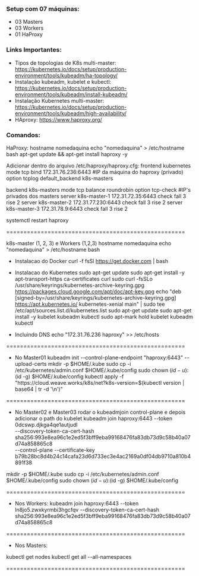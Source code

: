 

### Setup com 07 máquinas:

* 03 Masters
* 03 Workers
* 01 HaProxy


### Links Importantes: 
* Tipos de topologias de K8s multi-master: https://kubernetes.io/docs/setup/production-environment/tools/kubeadm/ha-topology/
* Instalação kubeadm, kubelet e kubectl: https://kubernetes.io/docs/setup/production-environment/tools/kubeadm/install-kubeadm/
* Instalação Kubernetes multi-master: https://kubernetes.io/docs/setup/production-environment/tools/kubeadm/high-availability/
* HAproxy: https://www.haproxy.org/

### Comandos:

HaProxy:
hostname nomedaquina
echo "nomedaquina" > /etc/hostname
bash
apt-get update && apt-get install haproxy -y

Adicionar dentro do arquivo /etc/haproxy/haproxy.cfg:
frontend kubernetes
        mode tcp
        bind 172.31.76.236:6443 #IP da máquina do haproxy (privado)
        option tcplog
        default_backend k8s-masters

backend k8s-masters
        mode tcp
        balance roundrobin
        option tcp-check
		#IP's privados dos masters
        server k8s-master-1 172.31.72.35:6443 check fall 3 rise 2
        server k8s-master-2 172.31.77.230:6443 check fall 3 rise 2
        server k8s-master-3 172.31.78.9:6443 check fall 3 rise 2
		
systemctl restart haproxy

====================================================

k8s-master (1, 2, 3) e Workers (1,2,3)
hostname nomedaquina
echo "nomedaquina" > /etc/hostname
bash

* Instalacao do Docker
curl -f fsSl https://get.docker.com | bash 

* Instalacao do Kubernetes
sudo apt-get update
sudo apt-get install -y apt-transport-https ca-certificates curl
sudo curl -fsSLo /usr/share/keyrings/kubernetes-archive-keyring.gpg https://packages.cloud.google.com/apt/doc/apt-key.gpg
echo "deb [signed-by=/usr/share/keyrings/kubernetes-archive-keyring.gpg] https://apt.kubernetes.io/ kubernetes-xenial main" | sudo tee /etc/apt/sources.list.d/kubernetes.list
sudo apt-get update
sudo apt-get install -y kubelet kubeadm kubectl
sudo apt-mark hold kubelet kubeadm kubectl

* Incluindo DNS
echo "172.31.76.236 haproxy" >> /etc/hosts

====================================================

* No Master01
kubeadm init --control-plane-endpoint "haproxy:6443" --upload-certs
mkdir -p $HOME/.kube
sudo cp -i /etc/kubernetes/admin.conf $HOME/.kube/config
sudo chown $(id -u):$(id -g) $HOME/.kube/config
kubectl apply -f "https://cloud.weave.works/k8s/net?k8s-version=$(kubectl version | base64 | tr -d '\n')"

====================================================

* No Master02 e Master03 rodar o kubeadmjoin control-plane e depois adicionar o path do kubelet
kubeadm join haproxy:6443 --token 0dcswp.djkga4qe1autjudl \
        --discovery-token-ca-cert-hash sha256:993e8ea96c1e2ed5f3bff9eba99168476fa83db73d9c58b40a07d74a858865c8 \
        --control-plane --certificate-key b79b28bc8d4b24c14cafa23d6d733ec3e4ac2169a0df04db9710a810b4891f38
 
mkdir -p $HOME/.kube
sudo cp -i /etc/kubernetes/admin.conf $HOME/.kube/config
sudo chown $(id -u):$(id -g) $HOME/.kube/config

====================================================

* Nos Workers:
kubeadm join haproxy:6443 --token ln8jo5.zwxkyrmbi3hgcfqv --discovery-token-ca-cert-hash sha256:993e8ea96c1e2ed5f3bff9eba99168476fa83db73d9c58b40a07d74a858865c8

====================================================

* Nos Masters:

kubectl get nodes
kubectl get all --all-namespaces

====================================================



